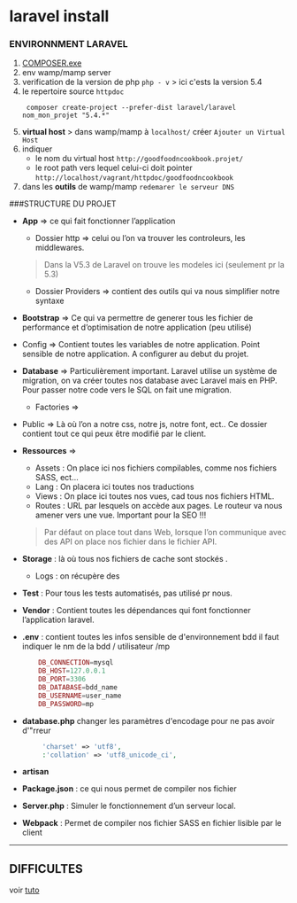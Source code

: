 # laravel install


### ENVIRONNMENT LARAVEL
   1. [COMPOSER.exe](https://getcomposer.org/Composer-Setup.exe)
   2. env wamp/mamp server 
   3. verification de la version de php `php - v` > ici c'ests la version 5.4
   4. le repertoire source `httpdoc` 
       ```shell
        composer create-project --prefer-dist laravel/laravel nom_mon_projet "5.4.*" 
       ```
   5. **virtual host**  > dans wamp/mamp à `localhost/` créer `Ajouter un Virtual Host`
   6. indiquer
        - le nom du virtual host `http://goodfoodncookbook.projet/`
        - le root path vers lequel celui-ci doit pointer `http://localhost/vagrant/httpdoc/goodfoodncookbook` 
   7. dans les **outils** de wamp/mamp `redemarer le serveur DNS`
   
   
###STRUCTURE DU PROJET
- **App** => ce qui fait fonctionner l’application
	- Dossier http => celui ou l’on va trouver les controleurs, les middlewares. 
	> Dans la V5.3 de Laravel on trouve les modeles ici (seulement pr la 5.3)
	- Dossier Providers => contient des outils qui va nous simplifier notre syntaxe
- **Bootstrap** => Ce qui va permettre de generer tous les fichier de performance et d’optimisation de notre application (peu utilisé)
- Config => Contient toutes les variables de notre application. Point sensible de notre application. A configurer au debut du projet.
- **Database** => Particulièrement important. Laravel utilise un système de migration, on va créer toutes nos database avec Laravel mais en PHP. Pour passer notre code vers le SQL on fait une migration.
    - Factories =>     
-  Public => Là où l’on a notre css, notre js, notre font, ect.. Ce dossier contient tout ce qui peux être modifié par le client. 
- **Ressources** => 
    - Assets : On place ici nos fichiers compilables, comme nos fichiers SASS, ect…
    - Lang : On placera ici toutes nos traductions
    - Views : On place ici toutes nos vues, cad tous nos fichiers HTML.
    - Routes : URL par lesquels on accède aux pages. Le routeur va nous amener vers une vue. Important pour la SEO !!! 
   > Par défaut on place tout dans Web, lorsque l’on communique avec des API on place nos fichier dans le fichier API.
- **Storage** : là où tous nos fichiers de cache sont stockés .
	- Logs : on récupère des 
- **Test** : Pour tous les tests automatisés, pas utilisé pr nous.
- **Vendor** : Contient toutes les dépendances qui font fonctionner l’application laravel.
- **.env** : contient toutes les infos sensible de d'environnement bdd il faut indiquer le nm de la bdd / utilisateur /mp
    ```php
        DB_CONNECTION=mysql
        DB_HOST=127.0.0.1
        DB_PORT=3306
        DB_DATABASE=bdd_name
        DB_USERNAME=user_name
        DB_PASSWORD=mp
    ```
- **database.php**
changer les paramètres d'encodage pour ne pas avoir d'"rreur
    ```php
         'charset' => 'utf8',
         :'collation' => 'utf8_unicode_ci',
    ```
- **artisan**    
- **Package.json** : ce qui nous permet de compiler nos fichier
 
- **Server.php** : Simuler le fonctionnement d’un serveur local.
- **Webpack** : Permet de compiler nos fichier SASS en fichier lisible par le client

----
## DIFFICULTES
voir [tuto](https://www.rosehosting.com/blog/install-laravel-on-ubuntu-16-04/)

